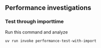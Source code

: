## Performance investigations
### Test through importtime
Run this command and analyze
```
uv run invoke performance-test-with-import
```